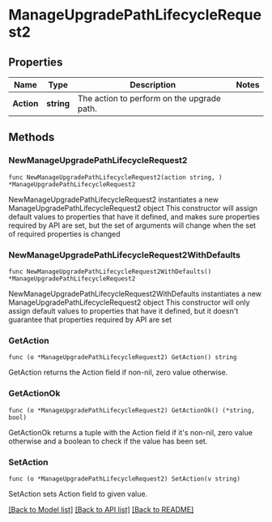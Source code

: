 # ManageUpgradePathLifecycleRequest2

## Properties

Name | Type | Description | Notes
------------ | ------------- | ------------- | -------------
**Action** | **string** | The action to perform on the upgrade path. | 

## Methods

### NewManageUpgradePathLifecycleRequest2

`func NewManageUpgradePathLifecycleRequest2(action string, ) *ManageUpgradePathLifecycleRequest2`

NewManageUpgradePathLifecycleRequest2 instantiates a new ManageUpgradePathLifecycleRequest2 object
This constructor will assign default values to properties that have it defined,
and makes sure properties required by API are set, but the set of arguments
will change when the set of required properties is changed

### NewManageUpgradePathLifecycleRequest2WithDefaults

`func NewManageUpgradePathLifecycleRequest2WithDefaults() *ManageUpgradePathLifecycleRequest2`

NewManageUpgradePathLifecycleRequest2WithDefaults instantiates a new ManageUpgradePathLifecycleRequest2 object
This constructor will only assign default values to properties that have it defined,
but it doesn't guarantee that properties required by API are set

### GetAction

`func (o *ManageUpgradePathLifecycleRequest2) GetAction() string`

GetAction returns the Action field if non-nil, zero value otherwise.

### GetActionOk

`func (o *ManageUpgradePathLifecycleRequest2) GetActionOk() (*string, bool)`

GetActionOk returns a tuple with the Action field if it's non-nil, zero value otherwise
and a boolean to check if the value has been set.

### SetAction

`func (o *ManageUpgradePathLifecycleRequest2) SetAction(v string)`

SetAction sets Action field to given value.



[[Back to Model list]](../README.md#documentation-for-models) [[Back to API list]](../README.md#documentation-for-api-endpoints) [[Back to README]](../README.md)


